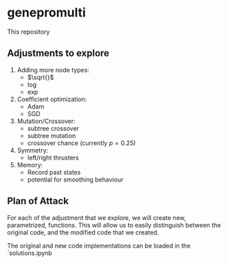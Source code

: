 # genepromulti



This repository 

## Adjustments to explore
1. Adding more node types:
    - $\sqrt{}$
    - $\log$
    - $\exp$
2. Coefficient optimization:
    - Adam
    - SGD
3. Mutation/Crossover:
    - subtree crossover
    - subtree mutation
    - crossover chance (currently $p=0.25$)
4. Symmetry:
    - left/right thrusters
5. Memory:
    - Record past states
    - potential for smoothing behaviour



## Plan of Attack

For each of the adjustment that we explore, we will create new, parametrized,  functions. This will allow us to easily distinguish between the original code, and the modified code that we created.

The original and new code implementations can be loaded in the `solutions.ipynb
